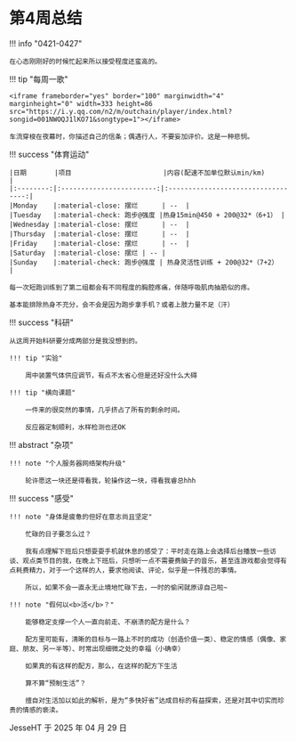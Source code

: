 # 第4周总结

!!! info "0421-0427"

    在心态刚刚好的时候忙起来所以接受程度还蛮高的。
    
!!! tip "每周一歌"

    <iframe frameborder="yes" border="100" marginwidth="4" marginheight="0" width=333 height=86 src="https://i.y.qq.com/n2/m/outchain/player/index.html?songid=001NWOQJ1lKO71&songtype=1"></iframe>

    车流穿梭在夜幕时，你描述自己的信条；偶遇行人，不要妄加评价。这是一种悲悯。
    
!!! success "体育运动"

    |日期       |项目                       |内容(配速不加单位默认min/km)           |
    |:--------:|:------------------------:|:----------------------------------:|
    |Monday    |:material-close: 摆烂      | --  |
    |Tuesday   |:material-check: 跑步@强度 |热身15min@450 + 200@32*（6+1） |
    |Wednesday |:material-close: 摆烂      | --  |
    |Thursday  |:material-close: 摆烂      | --  |
    |Friday    |:material-close: 摆烂      | --  |
    |Saturday  |:material-close: 摆烂 | -- |
    |Sunday    |:material-check: 跑步@强度 | 热身灵活性训练 + 200@32*（7+2）  |

    每一次短跑训练到了第二组都会有不同程度的胸腔疼痛，伴随呼吸肌肉抽筋似的疼。

    基本能排除热身不充分，会不会是因为跑步拿手机？或者上肢力量不足（汗）

!!! success "科研"
    
    从这周开始科研要分成两部分是我没想到的。

    !!! tip "实验"
    
        周中装置气体供应调节，有点不太省心但是还好没什么大碍

    !!! tip "横向课题"

        一件来的很突然的事情，几乎挤占了所有的剩余时间。

        反应器定制顺利，水样检测也还OK

!!! abstract "杂项"

    !!! note "个人服务器网络架构升级"

        轮许愿这一块还是得看我，轮操作这一块，得看我睿总hhh

!!! success "感受"

    !!! note "身体是疲惫的但好在意志尚且坚定"
        
        忙碌的日子要怎么过？

        我有点理解下班后只想耍耍手机就休息的感受了：平时走在路上会选择后台播放一些访谈、观点类节目的我，在晚上下班后，只想听一点不需要费脑子的音乐，甚至连游戏都会觉得有点耗费精力，对于一个这样的人，要求他阅读、评论，似乎是一件残忍的事情。

        所以，如果不会一直永无止境地忙碌下去，一时的偷闲就原谅自己啦~
    
    !!! note "假何以<b>活</b>？"

        能够稳定支撑一个人一直向前走、不崩溃的配方是什么？

        配方里可能有，清晰的目标与一路上不时的成功（创造价值一类）、稳定的情感（偶像、家庭、朋友、另一半等）、时常出现细微之处的幸福（小确幸）
        
        如果真的有这样的配方，那么，在这样的配方下生活

        算不算“预制生活”？

        擅自对生活加以如此的解析，是为“多快好省”达成目标的有益探索，还是对其中切实而珍贵的情感的亵渎。


JesseHT 于 2025 年 04 月 29 日